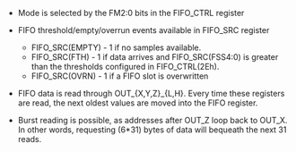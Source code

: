 - Mode is selected by the FM2:0 bits in the FIFO_CTRL register
- FIFO threshold/empty/overrun events available in FIFO_SRC register
  * FIFO_SRC(EMPTY)  - 1 if no samples available.
  * FIFO_SRC(FTH)    - 1 if data arrives and FIFO_SRC(FSS4:0) is greater than
                       the thresholds configured in FIFO_CTRL(2Eh).
  * FIFO_SRC(OVRN)   - 1 if a FIFO slot is overwritten

- FIFO data is read through OUT_{X,Y,Z}_{L,H}. Every time these registers
  are read, the next oldest values are moved into the FIFO register.
- Burst reading is possible, as addresses after OUT_Z loop back to OUT_X.
  In other words, requesting (6*31) bytes of data will bequeath the next
  31 reads.
